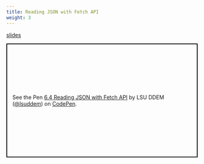 ```yaml
---
title: Reading JSON with Fetch API
weight: 3
---
```


[slides](../presentation7_3)

<p class="codepen" data-height="600" data-theme-id="33744" data-default-tab="js" data-user="lsuddem" data-slug-hash="exJeam" data-editable="true" style="height: 300px; box-sizing: border-box; display: flex; align-items: center; justify-content: center; border: 2px solid black; margin: 1em 0; padding: 1em;" data-pen-title="6.4 Reading JSON with Fetch API">
  <span>See the Pen <a href="https://codepen.io/lsuddem/pen/exJeam/">
  6.4 Reading JSON with Fetch API</a> by LSU DDEM (<a href="https://codepen.io/lsuddem">@lsuddem</a>)
  on <a href="https://codepen.io">CodePen</a>.</span>
</p>
<script async src="https://static.codepen.io/assets/embed/ei.js"></script>